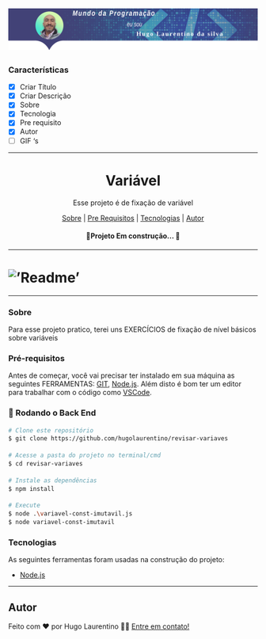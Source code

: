 <h1 align="center">
  <img alt="Logo" title="#Logo" src="./assets/logo-hugo.png" />
</h1>

<!-- ![](./assets/logo-hugo.png) -->

### Características

- [x] Criar Título
- [x] Criar Descrição
- [x] Sobre
- [x] Tecnologia
- [x] Pre requisito
- [x] Autor
- [ ] GIF ‘s
---
<h1 align='center'>Variável</h1>

<p align='center'>Esse projeto é de fixação de variável</p>

<p align='center'>
	<a href='#sobre'>Sobre</a> |
	<a href='#pré-requisitos'>Pre Requisitos</a> |
	<a href='#tecnologias'>Tecnologias</a> |
	<a href='#autor'>Autor</a>
</p>
<h4 align='center'> 
	 🚀Projeto Em construção... 🚧
</h4>

---
<h1 align=’center’>
	<img alt=’Readme’ title=’Readme’ src=’./github/Readme-gif.gif’ />
</h1>

---
### Sobre
 
 Para esse projeto pratico, terei uns EXERCÍCIOS de fixação de nível básicos sobre variáveis
### Pré-requisitos 

Antes de começar, você vai precisar ter instalado em sua máquina as seguintes FERRAMENTAS: [GIT](https://git-scm.com/), [Node.js](https://nodejs.org/en/download). 
Além disto é bom ter um editor para trabalhar com o código como [VSCode](https://code.visualstudio.com/download).

### 🎲 Rodando o Back End

```bash
# Clone este repositório
$ git clone https://github.com/hugolaurentino/revisar-variaves

# Acesse a pasta do projeto no terminal/cmd
$ cd revisar-variaves

# Instale as dependências
$ npm install

# Execute
$ node .\variavel-const-imutavil.js 
$ node variavel-const-imutavil
```
### Tecnologias 

As seguintes ferramentas foram usadas na construção do projeto:

- [Node.js][nodejs]
---

## Autor

Feito com ❤️ por Hugo Laurentino 👋🏽 [Entre em contato!](https://www.linkedin.com/in/hugo-laurentino-silva/)

[nodejs]: https://nodejs.org/